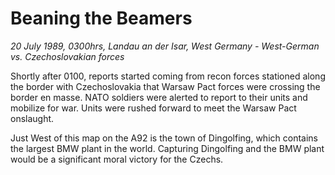 # Beaning the Beamers

*20 July 1989, 0300hrs, Landau an der Isar, West Germany - West-German vs. Czechoslovakian forces*



Shortly after 0100, reports started coming from recon forces stationed along the border with Czechoslovakia that Warsaw Pact forces were crossing the border en masse. NATO soldiers were alerted to report to their units and mobilize for war. Units were rushed forward to meet the Warsaw Pact onslaught.  

Just West of this map on the A92 is the town of Dingolfing, which contains the largest BMW plant in the world. Capturing Dingolfing and the BMW plant would be a significant moral victory for the Czechs.
